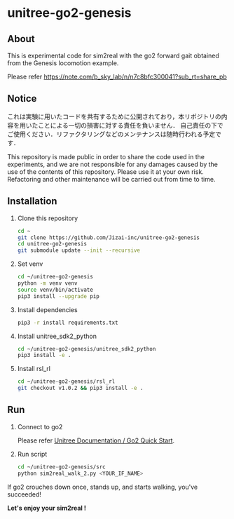 # unitree-go2-genesis

## About

This is experimental code for sim2real with the go2 forward gait obtained from the Genesis locomotion example.

Please refer https://note.com/b_sky_lab/n/n7c8bfc300041?sub_rt=share_pb

## Notice

これは実験に用いたコードを共有するために公開されており，本リポジトリの内容を用いたことによる一切の損害に対する責任を負いません．
自己責任の下でご使用ください．リファクタリングなどのメンテナンスは随時行われる予定です．

This repository is made public in order to share the code used in the experiments, and we are not responsible for any damages caused by the use of the contents of this repository. Please use it at your own risk. Refactoring and other maintenance will be carried out from time to time.

## Installation

1. Clone this repository
   ```bash
   cd ~
   git clone https://github.com/Jizai-inc/unitree-go2-genesis
   cd unitree-go2-genesis
   git submodule update --init --recursive
   ```

1. Set venv
   ```bash
   cd ~/unitree-go2-genesis
   python -m venv venv
   source venv/bin/activate
   pip3 install --upgrade pip
   ```

1. Install dependencies
   ```bash
   pip3 -r install requirements.txt
   ```

1. Install unitree_sdk2_python
   ```bash
   cd ~/unitree-go2-genesis/unitree_sdk2_python
   pip3 install -e .
   ```

1. Install rsl_rl
   ```bash
   cd ~/unitree-go2-genesis/rsl_rl
   git checkout v1.0.2 && pip3 install -e .
   ```

## Run

1. Connect to go2

   Please refer [Unitree Documentation / Go2 Quick Start](https://support.unitree.com/home/en/developer/Quick_start).

1. Run script
   ```bash
   cd ~/unitree-go2-genesis/src
   python sim2real_walk_2.py <YOUR_IF_NAME>
   ```

If go2 crouches down once, stands up, and starts walking, you've succeeded!

**Let's enjoy your sim2real !**